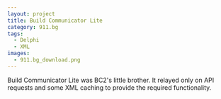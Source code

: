 ```yaml
---
layout: project
title: Build Communicator Lite
category: 911.bg
tags:
  - Delphi
  - XML
images:
  - 911.bg_download.png
---
```


Build Communicator Lite was BC2's little brother. It relayed only on API requests and some XML caching to provide the required functionality.
